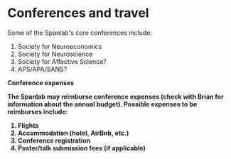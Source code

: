 # Conferences and travel

Some of the Spanlab's core conferences include:

1. Society for Neuroeconomics
2. Society for Neuroscience
3. Society for Affective Science?
4. APS/APA/SANS?

<b> Conference expenses <b/>
  
 The Spanlab may reimburse conference expenses (check with Brian for information about the annual budget).  Possible expenses to be reimburses include:
 
 1. Flights
 2. Accommodation (hotel, AirBnb, etc.)
 3. Conference registration
 4. Poster/talk submission fees (if applicable)
